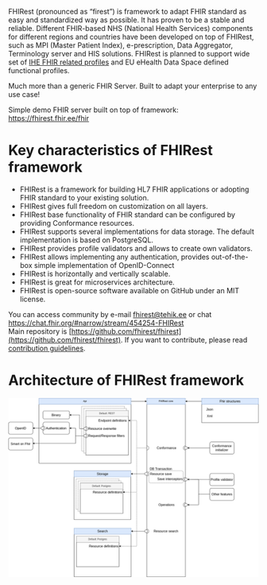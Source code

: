 FHIRest (pronounced as “firest”) is framework to adapt FHIR standard as easy and standardized way as possible. It has proven to be a stable and reliable. Different FHIR-based NHS (National Health Services) components for different regions and countries have been developed on top of FHIRest, such as MPI (Master Patient Index), e-prescription, Data Aggregator, Terminology server and HIS solutions. FHIRest is planned to support wide set of [IHE FHIR related profiles](https://wiki.ihe.net/index.php/Category:FHIR) and EU eHealth Data Space defined functional profiles.

Much more than a generic FHIR Server. Built to adapt your enterprise to any use case!

Simple demo FHIR server built on top of framework: https://fhirest.fhir.ee/fhir

# Key characteristics of FHIRest framework 
- FHIRest is a framework for building HL7 FHIR applications or adopting FHIR standard to your existing solution.
- FHIRest gives full freedom on customization on all layers.
- FHIRest base functionality of FHIR standard can be configured by providing Conformance resources.
- FHIRest supports several implementations for data storage. The default implementation is based on PostgreSQL.
- FHIRest provides profile validators and allows to create own validators.
- FHIRest allows implementing any authentication, provides out-of-the-box simple implementation of OpenID-Connect
- FHIRest is horizontally and vertically scalable.
- FHIRest is great for microservices architecture.
- FHIRest is open-source software available on GitHub under an MIT license.

You can access community by e-mail fhirest@tehik.ee or chat https://chat.fhir.org/#narrow/stream/454254-FHIRest  
Main repository is [https://github.com/fhirest/fhirest](https://github.com/fhirest/fhirest). If you want to contribute, please read [contribution guidelines](../CONTRIBUTING.md).

# Architecture of FHIRest framework
![Architecture](../images/architecture.drawio.png)
